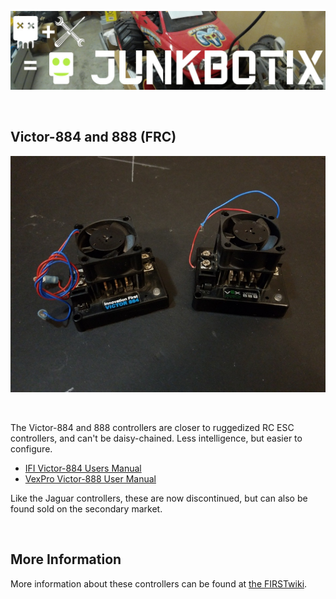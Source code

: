 ![Junkbotix Banner](./images/banner-1024px.jpg)

<br>

## Victor-884 and 888 (FRC)

![Victor-884 and 888](./images/victor-884-888-720px.jpg)

<br>

The Victor-884 and 888 controllers are closer to ruggedized RC ESC controllers, and can't be daisy-chained. Less intelligence, but easier to configure.

* [IFI Victor-884 Users Manual](./manuals/IFI-Victor-884-Users-Manual.pdf)
* [VexPro Victor-888 User Manual](./manuals/VexPro-Victor-888-User-Manual.pdf)

Like the Jaguar controllers, these are now discontinued, but can also be found sold on the secondary market.

<br>

## More Information

More information about these controllers can be found at [the FIRSTwiki](https://firstwiki.github.io/wiki/victor-884).